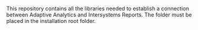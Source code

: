 This repository contains all the libraries needed to establish a connection between Adaptive Analytics and Intersystems Reports. The folder must be placed in the installation root folder. 
